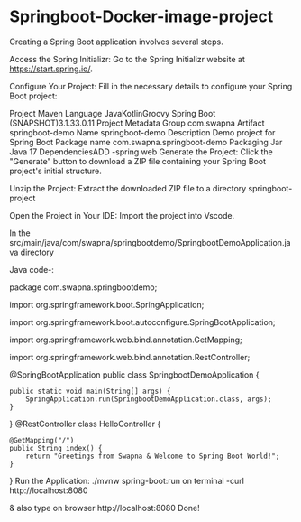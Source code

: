 # Springboot-Docker-image-project

Creating a Spring Boot application involves several steps. 

Access the Spring Initializr:
Go to the Spring Initializr website at https://start.spring.io/.

Configure Your Project:
Fill in the necessary details to configure your Spring Boot project:

Project Maven
Language JavaKotlinGroovy
Spring Boot (SNAPSHOT)3.1.33.0.11 
Project Metadata
Group com.swapna
Artifact springboot-demo
Name springboot-demo
Description Demo project for Spring Boot
Package name com.swapna.springboot-demo
Packaging Jar
Java 17
DependenciesADD -spring web
Generate the Project:
Click the "Generate" button to download a ZIP file containing your Spring Boot project's initial structure.

Unzip the Project:
Extract the downloaded ZIP file to a directory springboot-project

Open the Project in Your IDE:
Import the project into Vscode.


In the src/main/java/com/swapna/springbootdemo/SpringbootDemoApplication.java directory 

Java code-:

package com.swapna.springbootdemo;

import org.springframework.boot.SpringApplication;

import org.springframework.boot.autoconfigure.SpringBootApplication;

import org.springframework.web.bind.annotation.GetMapping;

import org.springframework.web.bind.annotation.RestController;

@SpringBootApplication
public class SpringbootDemoApplication {

	public static void main(String[] args) {
		SpringApplication.run(SpringbootDemoApplication.class, args);
	}

}
@RestController
class HelloController {

	@GetMapping("/")
	public String index() {
		return "Greetings from Swapna & Welcome to Spring Boot World!";
	}

}
Run the Application:
./mvnw spring-boot:run
on terminal -curl http://localhost:8080

& also type on browser http://localhost:8080
Done!
